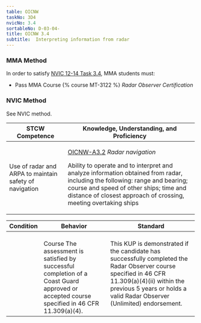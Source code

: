 ```yaml
---
table: OICNW
taskNo: 3D4
nvicNo: 3.4 
sortableNo: D-03-04-
title: OICNW 3.4 
subtitle:  Interpreting information from radar
---
```



### MMA Method

In order to satisfy  [NVIC 12-14  Task  3.4]({{site.baseurl}}/assets/images/nvic-12-14.pdf), MMA students must:

* Pass MMA Course {% course MT-3122 %}  *Radar Observer Certification*


### NVIC Method

<a onclick="togglevisibility('nvic_methods')" >See NVIC method.</a>

<div id='nvic_methods' class='hide'>

<table>
<thead>
<tr>
<th class='forty'> STCW Competence </th>
<th class='sixty'> Knowledge, Understanding, and Proficiency </th>
</tr>
</thead>




<tbody>
<tr><td markdown='1'>

Use of radar and ARPA to maintain safety of navigation

</td><td markdown='1'>

[OICNW-A3.2]({{site.baseurl}}/tables/21.html#OICNW-A3.2) *Radar navigation*

Ability to operate and to interpret and analyze information obtained from radar, including the following:  range and bearing; course and speed of other ships; time and distance of closest approach of crossing, meeting overtaking ships

</td></tr>


</tbody>
</table>


<table>
<thead>
<tr><th class='twenty'>  Condition </th><th class='twenty'> Behavior </th><th  class='sixty'>Standard </th></tr>
</thead>
<tbody >



<tr><td markdown='1'>


</td><td markdown='1'>


<br>

<div class="tooltip">Course
<span class="tooltiptext">
The assessment is satisfied by successful completion of a Coast Guard approved or accepted course specified in 46 CFR 11.309(a)(4).
</span>
</div>


</td><td markdown='1'>

This KUP is demonstrated if the candidate has successfully completed the Radar Observer course specified in 46 CFR 11.309(a)(4)(ii) within the previous 5 years or holds a valid Radar Observer (Unlimited) endorsement.

</td></tr>
</tbody>
</table>
</div>
